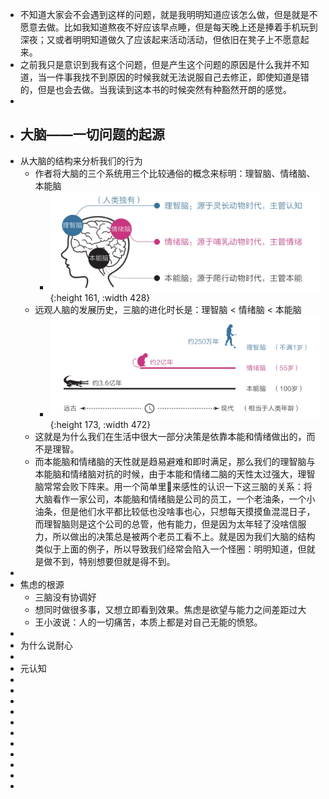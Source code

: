 - 不知道大家会不会遇到这样的问题，就是我明明知道应该怎么做，但是就是不愿意去做。比如我知道熬夜不好应该早点睡，但是每天晚上还是捧着手机玩到深夜；又或者明明知道做久了应该起来活动活动，但依旧在凳子上不愿意起来。
- 之前我只是意识到我有这个问题，但是产生这个问题的原因是什么我并不知道，当一件事我找不到原因的时候我就无法说服自己去修正，即使知道是错的，但是也会去做。当我读到这本书的时候突然有种豁然开朗的感觉。
-
- ## 大脑——一切问题的起源
- 从大脑的结构来分析我们的行为
	- 作者将大脑的三个系统用三个比较通俗的概念来标明：理智脑、情绪脑、本能脑
		- ![图片.png](../assets/图片_1675315224477_0.png){:height 161, :width 428}
	- 远观人脑的发展历史，三脑的进化时长是：理智脑 < 情绪脑 < 本能脑
		- ![图片 2.png](../assets/图片_2_1675315503199_0.png){:height 173, :width 472}
	- 这就是为什么我们在生活中很大一部分决策是依靠本能和情绪做出的，而不是理智。
	- 而本能脑和情绪脑的天性就是趋易避难和即时满足，那么我们的理智脑与本能脑和情绪脑对抗的时候，由于本能和情绪二脑的天性太过强大，理智脑常常会败下阵来。用一个简单里🌰来感性的认识一下这三脑的关系：将大脑看作一家公司，本能脑和情绪脑是公司的员工，一个老油条，一个小油条，但是他们水平都比较低也没啥事也心，只想每天摸摸鱼混混日子，而理智脑则是这个公司的总管，他有能力，但是因为太年轻了没啥信服力，所以做出的决策总是被两个老员工看不上。就是因为我们大脑的结构类似于上面的例子，所以导致我们经常会陷入一个怪圈：明明知道，但就是做不到，特别想要但就是得不到。
-
- 焦虑的根源
	- 三脑没有协调好
	- 想同时做很多事，又想立即看到效果。焦虑是欲望与能力之间差距过大
	- 王小波说：人的一切痛苦，本质上都是对自己无能的愤怒。
-
- 为什么说耐心
-
- 元认知
-
-
-
-
-
-
-
-
-
-
-